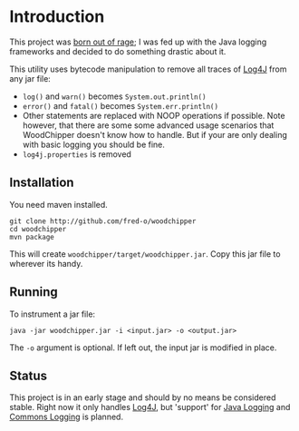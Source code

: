 # Introduction

This project was [born out of rage][blog1]; I was fed up with the Java
logging frameworks and decided to do something drastic about it. 

This utility uses bytecode manipulation to remove all traces of
[Log4J][log4j] from any jar file:

 * `log()` and `warn()` becomes `System.out.println()`
 * `error()` and `fatal()` becomes `System.err.println()` 
 * Other statements are replaced with NOOP operations if
   possible. Note however, that there are some some advanced usage
   scenarios that WoodChipper doesn't know how to handle. But if your
   are only dealing with basic logging you should be fine.
 * `log4j.properties` is removed

## Installation 

You need maven installed.

    git clone http://github.com/fred-o/woodchipper
    cd woodchipper
    mvn package
   
This will create `woodchipper/target/woodchipper.jar`. Copy this jar
file to wherever its handy.

## Running

To instrument a jar file:

    java -jar woodchipper.jar -i <input.jar> -o <output.jar>

The `-o` argument is optional. If left out, the input jar is modified
in place.

## Status

This project is in an early stage and should by no means be considered
stable. Right now it only handles [Log4J][log4j], but 'support' for
[Java Logging][jdklog] and [Commons Logging][commonslog] is planned.

[blog1]:http://mulli.nu/2010/06/22/nolog.html
[log4j]:http://logging.apache.org/log4j/1.2/
[jdklog]:http://java.sun.com/j2se/1.4.2/docs/guide/util/logging/overview.html
[commonslog]:http://commons.apache.org/logging/
